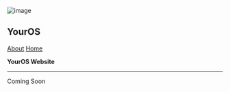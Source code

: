 ![image](https://user-images.githubusercontent.com/88238063/179625318-5e31b561-a142-422d-b492-27c031894edd.png) 
## YourOS 

[About](/about.md) [Home](/)

**YourOS Website**

---

Coming Soon
